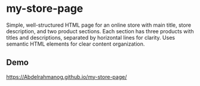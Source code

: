 # my-store-page
Simple, well-structured HTML page for an online store with main title, store description, and two product sections. Each section has three products with titles and descriptions, separated by horizontal lines for clarity. Uses semantic HTML elements for clear content organization.
## Demo

https://Abdelrahmanog.github.io/my-store-page/
